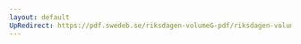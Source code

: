 ```yaml
---
layout: default
UpRedirect: https://pdf.swedeb.se/riksdagen-volumeG-pdf/riksdagen-volumeG-pdf/data/200001/reg_200001/reg_200001_0502.pdf
---
```

